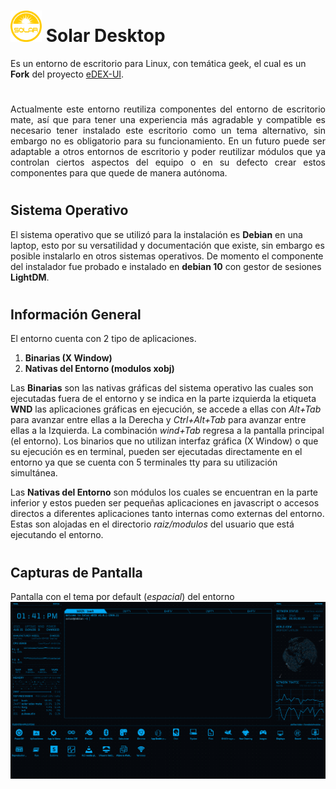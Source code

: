 #
# <img src="https://github.com/bernardosegura/solarDesktop/blob/master/solar.svg" height="50px" width="50px" /> Solar Desktop
Es un entorno de escritorio para Linux, con temática geek, el cual es un __Fork__ del proyecto [eDEX-UI](https://github.com/GitSquared/edex-ui).
#
<p align="justify"> Actualmente este entorno reutiliza componentes del entorno de escritorio mate, así que para tener una experiencia más agradable y compatible es necesario tener instalado este escritorio como un tema alternativo, sin embargo no es obligatorio para su funcionamiento. En un futuro puede ser adaptable a otros entornos de escritorio y poder reutilizar módulos que ya controlan ciertos aspectos del equipo o en su defecto crear estos componentes para que quede de manera autónoma.</p>

# 
## Sistema Operativo
El sistema operativo que se utilizó para la instalación es __Debian__ en una laptop, esto por su versatilidad y documentación que existe, sin embargo es posible instalarlo en otros sistemas operativos. De momento el componente del instalador fue probado e instalado en __debian 10__ con gestor de sesiones __LightDM__.

# 
## Información General
El entorno cuenta con 2 tipo de aplicaciones.

1. __Binarias (X Window)__
2. __Nativas del Entorno (modulos xobj)__

Las __Binarias__ son las nativas gráficas del sistema operativo las cuales son ejecutadas fuera de el entorno y se indica en la parte izquierda la etiqueta __WND__ las aplicaciones gráficas en ejecución, se accede a ellas con _Alt+Tab_ para avanzar entre ellas a la Derecha y _Ctrl+Alt+Tab_ para avanzar entre ellas a la Izquierda. La combinación _wind+Tab_ regresa a la pantalla principal (el entorno).
Los binarios que no utilizan interfaz gráfica (X Window) o que su ejecución es en terminal, pueden ser ejecutadas directamente en el entorno ya que se cuenta con 5 terminales tty para su utilización simultánea.

Las __Nativas del Entorno__ son módulos los cuales se encuentran en la parte inferior y estos pueden ser pequeñas aplicaciones en javascript o accesos directos a diferentes aplicaciones tanto internas como externas del entorno. Estas son alojadas en el directorio _raiz/modulos_ del usuario que está ejecutando el entorno.

# 
## Capturas de Pantalla
Pantalla con el tema por default (_espacial_) del entorno
<img src="https://github.com/bernardosegura/solarDesktop/blob/master/img/desktop.png" />
